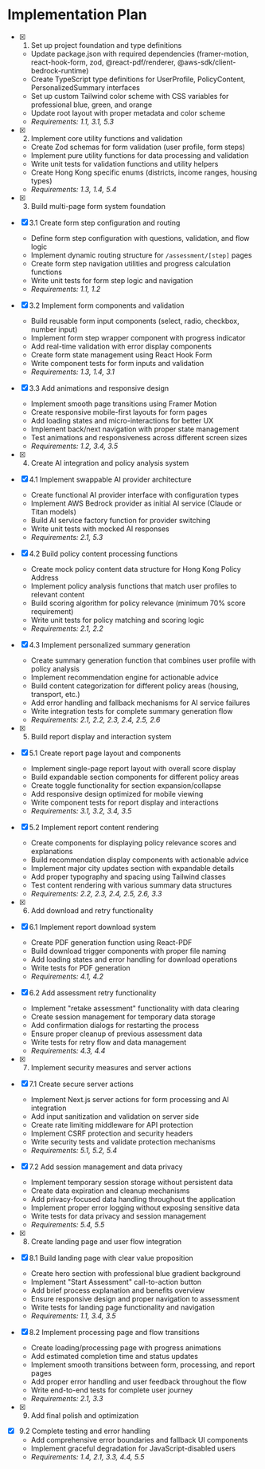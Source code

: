# Implementation Plan

- [x] 1. Set up project foundation and type definitions

  - Update package.json with required dependencies (framer-motion, react-hook-form, zod, @react-pdf/renderer, @aws-sdk/client-bedrock-runtime)
  - Create TypeScript type definitions for UserProfile, PolicyContent, PersonalizedSummary interfaces
  - Set up custom Tailwind color scheme with CSS variables for professional blue, green, and orange
  - Update root layout with proper metadata and color scheme
  - _Requirements: 1.1, 3.1, 5.3_

- [x] 2. Implement core utility functions and validation

  - Create Zod schemas for form validation (user profile, form steps)
  - Implement pure utility functions for data processing and validation
  - Write unit tests for validation functions and utility helpers
  - Create Hong Kong specific enums (districts, income ranges, housing types)
  - _Requirements: 1.3, 1.4, 5.4_

- [x] 3. Build multi-page form system foundation
- [x] 3.1 Create form step configuration and routing

  - Define form step configuration with questions, validation, and flow logic
  - Implement dynamic routing structure for `/assessment/[step]` pages
  - Create form step navigation utilities and progress calculation functions
  - Write unit tests for form step logic and navigation
  - _Requirements: 1.1, 1.2_

- [x] 3.2 Implement form components and validation

  - Build reusable form input components (select, radio, checkbox, number input)
  - Implement form step wrapper component with progress indicator
  - Add real-time validation with error display components
  - Create form state management using React Hook Form
  - Write component tests for form inputs and validation
  - _Requirements: 1.3, 1.4, 3.1_

- [x] 3.3 Add animations and responsive design

  - Implement smooth page transitions using Framer Motion
  - Create responsive mobile-first layouts for form pages
  - Add loading states and micro-interactions for better UX
  - Implement back/next navigation with proper state management
  - Test animations and responsiveness across different screen sizes
  - _Requirements: 1.2, 3.4, 3.5_

- [x] 4. Create AI integration and policy analysis system
- [x] 4.1 Implement swappable AI provider architecture

  - Create functional AI provider interface with configuration types
  - Implement AWS Bedrock provider as initial AI service (Claude or Titan models)
  - Build AI service factory function for provider switching
  - Write unit tests with mocked AI responses
  - _Requirements: 2.1, 5.3_

- [x] 4.2 Build policy content processing functions

  - Create mock policy content data structure for Hong Kong Policy Address
  - Implement policy analysis functions that match user profiles to relevant content
  - Build scoring algorithm for policy relevance (minimum 70% score requirement)
  - Write unit tests for policy matching and scoring logic
  - _Requirements: 2.1, 2.2_

- [x] 4.3 Implement personalized summary generation

  - Create summary generation function that combines user profile with policy analysis
  - Implement recommendation engine for actionable advice
  - Build content categorization for different policy areas (housing, transport, etc.)
  - Add error handling and fallback mechanisms for AI service failures
  - Write integration tests for complete summary generation flow
  - _Requirements: 2.1, 2.2, 2.3, 2.4, 2.5, 2.6_

- [x] 5. Build report display and interaction system
- [x] 5.1 Create report page layout and components

  - Implement single-page report layout with overall score display
  - Build expandable section components for different policy areas
  - Create toggle functionality for section expansion/collapse
  - Add responsive design optimized for mobile viewing
  - Write component tests for report display and interactions
  - _Requirements: 3.1, 3.2, 3.4, 3.5_

- [x] 5.2 Implement report content rendering

  - Create components for displaying policy relevance scores and explanations
  - Build recommendation display components with actionable advice
  - Implement major city updates section with expandable details
  - Add proper typography and spacing using Tailwind classes
  - Test content rendering with various summary data structures
  - _Requirements: 2.2, 2.3, 2.4, 2.5, 2.6, 3.3_

- [x] 6. Add download and retry functionality
- [x] 6.1 Implement report download system

  - Create PDF generation function using React-PDF
  - Build download trigger components with proper file naming
  - Add loading states and error handling for download operations
  - Write tests for PDF generation
  - _Requirements: 4.1, 4.2_

- [x] 6.2 Add assessment retry functionality

  - Implement "retake assessment" functionality with data clearing
  - Create session management for temporary data storage
  - Add confirmation dialogs for restarting the process
  - Ensure proper cleanup of previous assessment data
  - Write tests for retry flow and data management
  - _Requirements: 4.3, 4.4_

- [x] 7. Implement security measures and server actions
- [x] 7.1 Create secure server actions

  - Implement Next.js server actions for form processing and AI integration
  - Add input sanitization and validation on server side
  - Create rate limiting middleware for API protection
  - Implement CSRF protection and security headers
  - Write security tests and validate protection mechanisms
  - _Requirements: 5.1, 5.2, 5.4_

- [x] 7.2 Add session management and data privacy

  - Implement temporary session storage without persistent data
  - Create data expiration and cleanup mechanisms
  - Add privacy-focused data handling throughout the application
  - Implement proper error logging without exposing sensitive data
  - Write tests for data privacy and session management
  - _Requirements: 5.4, 5.5_

- [x] 8. Create landing page and user flow integration
- [x] 8.1 Build landing page with clear value proposition

  - Create hero section with professional blue gradient background
  - Implement "Start Assessment" call-to-action button
  - Add brief process explanation and benefits overview
  - Ensure responsive design and proper navigation to assessment
  - Write tests for landing page functionality and navigation
  - _Requirements: 1.1, 3.4, 3.5_

- [x] 8.2 Implement processing page and flow transitions

  - Create loading/processing page with progress animations
  - Add estimated completion time and status updates
  - Implement smooth transitions between form, processing, and report pages
  - Add proper error handling and user feedback throughout the flow
  - Write end-to-end tests for complete user journey
  - _Requirements: 2.1, 3.3_

- [x] 9. Add final polish and optimization
<!-- - [ ] 9.1 Implement performance optimizations

  - Add code splitting for heavy components and AI providers
  - Optimize bundle size and implement lazy loading where appropriate
  - Add proper caching strategies for static content
  - Implement Core Web Vitals monitoring and optimization
  - Write performance tests and validate optimization results
  - _Requirements: 3.4, 3.5_ -->

- [x] 9.2 Complete testing and error handling
  - Add comprehensive error boundaries and fallback UI components
  - Implement graceful degradation for JavaScript-disabled users
  <!-- - Create comprehensive end-to-end test suite covering all user flows -->
  <!-- - Add accessibility testing and WCAG compliance validation -->
  <!-- - Perform final integration testing and bug fixes -->
  - _Requirements: 1.4, 2.1, 3.3, 4.4, 5.5_
